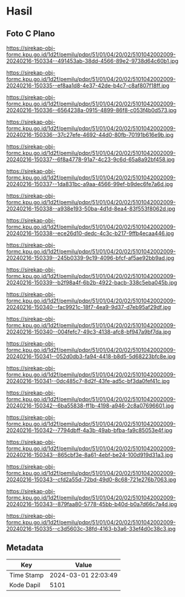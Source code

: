 # Hasil

## Foto C Plano

https://sirekap-obj-formc.kpu.go.id/1d2f/pemilu/pdpr/51/01/04/20/02/5101042002009-20240216-150334--491453ab-38dd-4566-89e2-9738d64c60b1.jpg

https://sirekap-obj-formc.kpu.go.id/1d2f/pemilu/pdpr/51/01/04/20/02/5101042002009-20240216-150335--ef8aa1d8-4e37-42de-b4c7-c8af807f18ff.jpg

https://sirekap-obj-formc.kpu.go.id/1d2f/pemilu/pdpr/51/01/04/20/02/5101042002009-20240216-150336--6564238a-0915-4899-86f8-c053f4b0d573.jpg

https://sirekap-obj-formc.kpu.go.id/1d2f/pemilu/pdpr/51/01/04/20/02/5101042002009-20240216-150336--37c27efe-4692-44d0-80fb-70191b616e9b.jpg

https://sirekap-obj-formc.kpu.go.id/1d2f/pemilu/pdpr/51/01/04/20/02/5101042002009-20240216-150337--6f8a4778-91a7-4c23-9c6d-65a8a92bf458.jpg

https://sirekap-obj-formc.kpu.go.id/1d2f/pemilu/pdpr/51/01/04/20/02/5101042002009-20240216-150337--1da831bc-a9aa-4566-99ef-b9dec6fe7a6d.jpg

https://sirekap-obj-formc.kpu.go.id/1d2f/pemilu/pdpr/51/01/04/20/02/5101042002009-20240216-150338--a938e193-50ba-4d1d-8ea4-83f553f8062d.jpg

https://sirekap-obj-formc.kpu.go.id/1d2f/pemilu/pdpr/51/01/04/20/02/5101042002009-20240216-150338--ece26d10-dedc-4c3c-b217-9ffb4ecaa446.jpg

https://sirekap-obj-formc.kpu.go.id/1d2f/pemilu/pdpr/51/01/04/20/02/5101042002009-20240216-150339--245b0339-9c19-4096-bfcf-af5ae92bb9ad.jpg

https://sirekap-obj-formc.kpu.go.id/1d2f/pemilu/pdpr/51/01/04/20/02/5101042002009-20240216-150339--b2f98a4f-6b2b-4922-bacb-338c5eba045b.jpg

https://sirekap-obj-formc.kpu.go.id/1d2f/pemilu/pdpr/51/01/04/20/02/5101042002009-20240216-150340--fac9921c-18f7-4ea9-9d37-d7eb95af29df.jpg

https://sirekap-obj-formc.kpu.go.id/1d2f/pemilu/pdpr/51/01/04/20/02/5101042002009-20240216-150340--004fefc7-49c3-4138-afc8-bf947a9bf7da.jpg

https://sirekap-obj-formc.kpu.go.id/1d2f/pemilu/pdpr/51/01/04/20/02/5101042002009-20240216-150341--052d0db3-fa94-4418-b8d5-5d68223bfc8e.jpg

https://sirekap-obj-formc.kpu.go.id/1d2f/pemilu/pdpr/51/01/04/20/02/5101042002009-20240216-150341--0dc485c7-8d2f-43fe-ad5c-bf3da0fef41c.jpg

https://sirekap-obj-formc.kpu.go.id/1d2f/pemilu/pdpr/51/01/04/20/02/5101042002009-20240216-150342--6ba55838-ff1b-4198-a946-2c8a07696601.jpg

https://sirekap-obj-formc.kpu.go.id/1d2f/pemilu/pdpr/51/01/04/20/02/5101042002009-20240216-150342--7794dbff-4a3b-49ab-bfba-fa9c85053e4f.jpg

https://sirekap-obj-formc.kpu.go.id/1d2f/pemilu/pdpr/51/01/04/20/02/5101042002009-20240216-150343--865cbf3e-8a61-4ebf-be24-100d919d31a3.jpg

https://sirekap-obj-formc.kpu.go.id/1d2f/pemilu/pdpr/51/01/04/20/02/5101042002009-20240216-150343--cfd2a55d-72bd-49d0-8c68-721e276b7063.jpg

https://sirekap-obj-formc.kpu.go.id/1d2f/pemilu/pdpr/51/01/04/20/02/5101042002009-20240216-150343--879faa80-5778-45bb-b40d-b0a7d66c7a4d.jpg

https://sirekap-obj-formc.kpu.go.id/1d2f/pemilu/pdpr/51/01/04/20/02/5101042002009-20240216-150335--c3d5603c-38fd-4163-b3a6-33ef4d0c38c3.jpg


## Metadata

| Key        | Value               |
| ---------- | ------------------- |
| Time Stamp | 2024-03-01 22:03:49 |
| Kode Dapil | 5101                |




